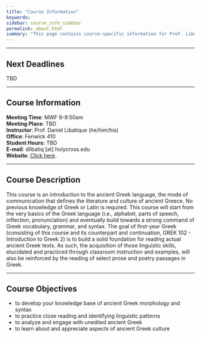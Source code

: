 ```yaml
---
title: "Course Information"
keywords:
sidebar: course_info_sidebar
permalink: about.html
summary: "This page contains course-specific information for Prof. Libatique's section of GREK 101 in Fall 2021. For the textbook, use the 'textbook' link above!"
---
```


***

## Next Deadlines

TBD

***

## Course Information

**Meeting Time**: MWF 9-9:50am  
**Meeting Place**: TBD  
**Instructor**: Prof. Daniel Libatique (he/him/his)  
**Office**: Fenwick 410  
**Student Hours:** TBD  
**E-mail**: dlibatiq [at] holycross.edu  
**Website**: [Click here](https://libatique.info).  

***

## Course Description

This course is an introduction to the ancient Greek language, the mode of communication that defines the literature and culture of ancient Greece. No previous knowledge of Greek or Latin is required. This course will start from the very basics of the Greek language (i.e., alphabet, parts of speech, inflection, pronunciation) and eventually build towards a strong command of Greek vocabulary, grammar, and syntax. The goal of first-year Greek (consisting of this course and its counterpart and continuation, GREK 102 - Introduction to Greek 2) is to build a solid foundation for reading actual ancient Greek texts. As such, the acquisition of those linguistic skills, elucidated and practiced through classroom instruction and examples, will also be reinforced by the reading of select prose and poetry passages in Greek.

***

## Course Objectives

* to develop your knowledge base of ancient Greek morphology and syntax
* to practice close reading and identifying linguistic patterns
* to analyze and engage with unedited ancient Greek
* to learn about and appreciate aspects of ancient Greek culture

